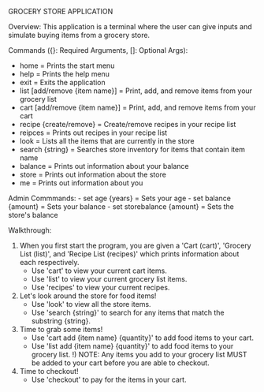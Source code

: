 GROCERY STORE APPLICATION

Overview:
  This application is a terminal where the user can
  give inputs and simulate buying items from a grocery store.

Commands ({}: Required Arguments, []: Optional Args):
  - home = Prints the start menu
  - help = Prints the help menu
  - exit = Exits the application
  - list [add/remove {item name}] = Print, add, and remove items from your grocery list
  - cart [add/remove {item name}] = Print, add, and remove items from your cart
  - recipe {create/remove} = Create/remove recipes in your recipe list
  - reipces = Prints out recipes in your recipe list
  - look = Lists all the items that are currently in the store
  - search {string} = Searches store inventory for items that contain item name
  - balance = Prints out information about your balance
  - store = Prints out information about the store
  - me = Prints out information about you

  Admin Commmands:
	- set age {years} = Sets your age
	- set balance {amount} = Sets your balance
	- set storebalance {amount} = Sets the store's balance

Walkthrough:
  1) When you first start the program, you are given a 'Cart (cart)',
  'Grocery List (list)', and 'Recipe List (recipes)' which prints
  information about each respectively.
		* Use 'cart' to view your current cart items.
		* Use 'list' to view your current grocery list items.
		* Use 'recipes' to view your current recipes.
  2) Let's look around the store for food items!
		* Use 'look' to view all the store items.
		* Use 'search {string}' to search for any items that match the
			substring {string}.
  3) Time to grab some items!
		* Use 'cart add {item name} {quantity}' to add food items to 
			your cart.
		* Use 'list add {item name} {quantity}' to add food items to
			your grocery list.
			!) NOTE: Any items you add to your grocery list MUST be
				added to your cart before you are able to checkout.
  4) Time to checkout!
		* Use 'checkout' to pay for the items in your cart.